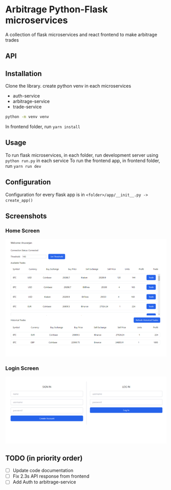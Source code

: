 # Arbitrage Python-Flask microservices

A collection of flask microservices and react frontend to make arbitrage trades

## API

## Installation

Clone the library. create python venv in each microservices

- auth-service
- arbitrage-service
- trade-service

```bash
python -m venv venv
```

In frontend folder, run `yarn install`

## Usage

To run flask microservices, in each folder, run development server using `python run.py` in each service
To run the frontend app, in frontend folder, run `yarn run dev`

## Configuration

Configuration for every flask app is in `<folder>/app/__init__.py -> create_app()`

## Screenshots

### Home Screen

![Home Screen](home.png)

### Login Screen

![Login Screen](login.png)

## TODO (in priority order)

- [ ] Update code documentation
- [ ] Fix 2.3s API response from frontend
- [ ] Add Auth to arbitrage-service
